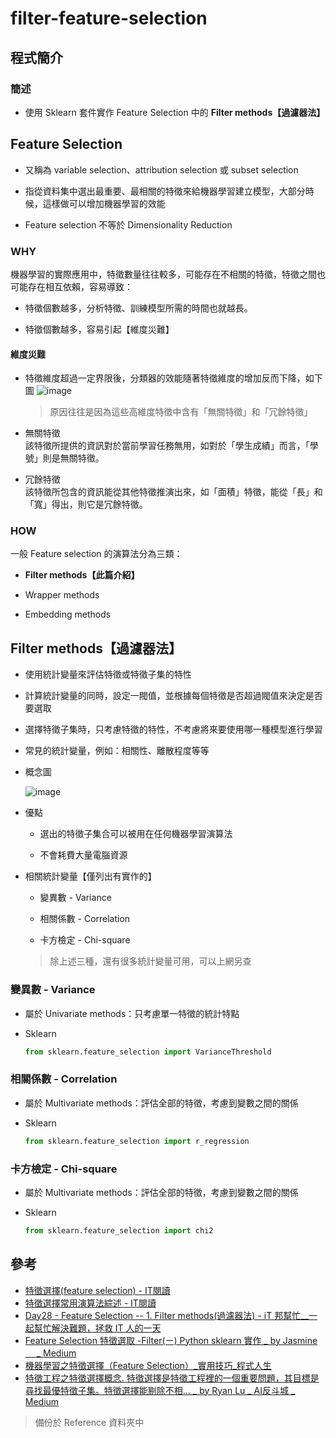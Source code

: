 # filter-feature-selection
## 程式簡介
### 簡述
* 使用 Sklearn 套件實作 Feature Selection 中的 **Filter methods【過濾器法】**

## Feature Selection
* 又稱為 variable selection、attribution selection 或 subset selection

* 指從資料集中選出最重要、最相關的特徵來給機器學習建立模型，大部分時候，這樣做可以增加機器學習的效能

* Feature selection 不等於 Dimensionality Reduction

### WHY
機器學習的實際應用中，特徵數量往往較多，可能存在不相關的特徵，特徵之間也可能存在相互依賴，容易導致：

* 特徵個數越多，分析特徵、訓練模型所需的時間也就越長。

* 特徵個數越多，容易引起【維度災難】
#### 維度災難
* 特徵維度超過一定界限後，分類器的效能隨著特徵維度的增加反而下降，如下圖
  ![image](https://user-images.githubusercontent.com/93152909/145701552-148a6354-f79c-4310-b047-619353903b76.png)
  > 原因往往是因為這些高維度特徵中含有「無關特徵」和「冗餘特徵」

* 無關特徵  
該特徵所提供的資訊對於當前學習任務無用，如對於「學生成績」而言，「學號」則是無關特徵。
* 冗餘特徵  
該特徵所包含的資訊能從其他特徵推演出來，如「面積」特徵，能從「長」和「寬」得出，則它是冗餘特徵。
### HOW
一般 Feature selection 的演算法分為三類：

* **Filter methods【此篇介紹】**

* Wrapper methods

* Embedding methods

## Filter methods【過濾器法】

* 使用統計變量來評估特徵或特徵子集的特性

* 計算統計變量的同時，設定一閥值，並根據每個特徵是否超過閥值來決定是否要選取

* 選擇特徵子集時，只考慮特徵的特性，不考慮將來要使用哪一種模型進行學習

* 常見的統計變量，例如：相關性、離散程度等等

* 概念圖  

  ![image](https://user-images.githubusercontent.com/93152909/146445500-85c3360f-1188-4d1d-8d2d-dd6e6be70442.png)

* 優點
  * 選出的特徵子集合可以被用在任何機器學習演算法
  
  * 不會耗費大量電腦資源

* 相關統計變量【僅列出有實作的】

  * 變異數 - Variance
  
  * 相關係數 - Correlation
  
  * 卡方檢定 - Chi-square
  
  > 除上述三種，還有很多統計變量可用，可以上網另查
  
### 變異數 - Variance
* 屬於 Univariate methods：只考慮單一特徵的統計特點
* Sklearn

  ```python
  from sklearn.feature_selection import VarianceThreshold
  ```
  
### 相關係數 - Correlation
* 屬於 Multivariate methods：評估全部的特徵，考慮到變數之間的關係
* Sklearn

   ```python
   from sklearn.feature_selection import r_regression
   ```   
   
### 卡方檢定 - Chi-square
* 屬於 Multivariate methods：評估全部的特徵，考慮到變數之間的關係
* Sklearn

   ```python
   from sklearn.feature_selection import chi2
   ```

## 參考
* [特徵選擇(feature selection) - IT閱讀](https://www.itread01.com/content/1547263108.html)
* [特徵選擇常用演算法綜述 - IT閱讀](https://www.itread01.com/content/1550470354.html)
* [Day28 - Feature Selection -- 1. Filter methods(過濾器法) - iT 邦幫忙__一起幫忙解決難題，拯救 IT 人的一天](https://ithelp.ithome.com.tw/articles/10245037)
* [Feature Selection 特徵選取 -Filter(ㄧ) Python sklearn 實作 _ by Jasmine＿ _ Medium](https://jasmine880809.medium.com/feature-selection-%E7%89%B9%E5%BE%B5%E9%81%B8%E5%8F%96-filter-%E3%84%A7-python-sklearn-%E5%AF%A6%E4%BD%9C-2797b941c6a9)
* [機器學習之特徵選擇（Feature Selection）_實用技巧_程式人生](https://www.796t.com/article.php?id=173751)
* [特徵工程之特徵選擇概念. 特徵選擇是特徵工程裡的一個重要問題，其目標是尋找最優特徵子集。特徵選擇能剔除不相… _ by Ryan Lu _ AI反斗城 _ Medium](https://medium.com/ai%E5%8F%8D%E6%96%97%E5%9F%8E/%E7%89%B9%E5%BE%B5%E5%B7%A5%E7%A8%8B%E4%B9%8B%E7%89%B9%E5%BE%B5%E9%81%B8%E6%93%87%E6%A6%82%E5%BF%B5-ca11745db63c)

> 備份於 Reference 資料夾中
